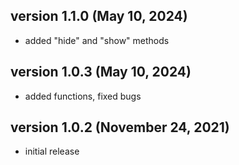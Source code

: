 ## version 1.1.0 (May 10, 2024)

- added "hide" and "show" methods

## version 1.0.3 (May 10, 2024)

- added functions, fixed bugs

## version 1.0.2 (November 24, 2021)

- initial release
